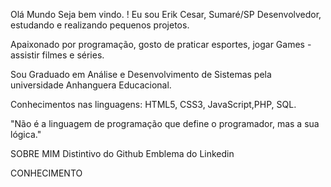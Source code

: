  Olá Mundo 
Seja bem vindo. !
Eu sou Erik Cesar, Sumaré/SP
Desenvolvedor, estudando e realizando pequenos projetos.

Apaixonado por programação, gosto de praticar esportes, jogar Games -  assistir filmes e séries.

Sou Graduado em Análise e Desenvolvimento de Sistemas pela universidade Anhanguera Educacional.

Conhecimentos nas linguagens: HTML5, CSS3, JavaScript,PHP, SQL.

"Não é a linguagem de programação que define o programador, mas a sua lógica."

SOBRE MIM
Distintivo do Github Emblema do Linkedin

CONHECIMENTO


